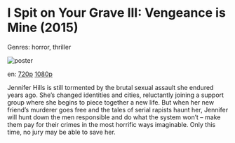 # I Spit on Your Grave III: Vengeance is Mine (2015)

Genres: horror, thriller

![poster](http://image.tmdb.org/t/p/w500/6SnOlgrUoC5jqmgcYIM5lde5zYq.jpg)

en:
  [720p](magnet:?xt=urn:btih:312E28A61E4463FB15BE72B0E3D74B0CC62F490C&tr=udp://glotorrents.pw:6969/announce&tr=udp://tracker.opentrackr.org:1337/announce&tr=udp://torrent.gresille.org:80/announce&tr=udp://tracker.openbittorrent.com:80&tr=udp://tracker.coppersurfer.tk:6969&tr=udp://tracker.leechers-paradise.org:6969&tr=udp://p4p.arenabg.ch:1337&tr=udp://tracker.internetwarriors.net:1337)
  [1080p](magnet:?xt=urn:btih:033CD01C9AFCF091ED7749C81E72E39EF8410674&tr=udp://glotorrents.pw:6969/announce&tr=udp://tracker.opentrackr.org:1337/announce&tr=udp://torrent.gresille.org:80/announce&tr=udp://tracker.openbittorrent.com:80&tr=udp://tracker.coppersurfer.tk:6969&tr=udp://tracker.leechers-paradise.org:6969&tr=udp://p4p.arenabg.ch:1337&tr=udp://tracker.internetwarriors.net:1337)
  


Jennifer Hills is still tormented by the brutal sexual assault she endured years ago. She’s changed identities and cities, reluctantly joining a support group where she begins to piece together a new life. But when her new friend’s murderer goes free and the tales of serial rapists haunt her, Jennifer will hunt down the men responsible and do what the system won’t – make them pay for their crimes in the most horrific ways imaginable. Only this time, no jury may be able to save her.